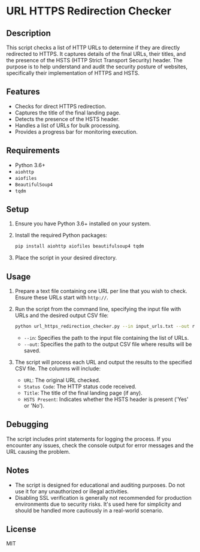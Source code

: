 # URL HTTPS Redirection Checker

## Description

This script checks a list of HTTP URLs to determine if they are directly redirected to HTTPS. It captures details of the final URLs, their titles, and the presence of the HSTS (HTTP Strict Transport Security) header. The purpose is to help understand and audit the security posture of websites, specifically their implementation of HTTPS and HSTS.

## Features

- Checks for direct HTTPS redirection.
- Captures the title of the final landing page.
- Detects the presence of the HSTS header.
- Handles a list of URLs for bulk processing.
- Provides a progress bar for monitoring execution.

## Requirements

- Python 3.6+
- `aiohttp`
- `aiofiles`
- `BeautifulSoup4`
- `tqdm`

## Setup

1. Ensure you have Python 3.6+ installed on your system.
2. Install the required Python packages:

    ```bash
    pip install aiohttp aiofiles beautifulsoup4 tqdm
    ```

3. Place the script in your desired directory.

## Usage

1. Prepare a text file containing one URL per line that you wish to check. Ensure these URLs start with `http://`.
2. Run the script from the command line, specifying the input file with URLs and the desired output CSV file:

    ```bash
    python url_https_redirection_checker.py --in input_urls.txt --out results.csv
    ```

    - `--in`: Specifies the path to the input file containing the list of URLs.
    - `--out`: Specifies the path to the output CSV file where results will be saved.

3. The script will process each URL and output the results to the specified CSV file. The columns will include:
    - `URL`: The original URL checked.
    - `Status Code`: The HTTP status code received.
    - `Title`: The title of the final landing page (if any).
    - `HSTS Present`: Indicates whether the HSTS header is present ('Yes' or 'No').

## Debugging

The script includes print statements for logging the process. If you encounter any issues, check the console output for error messages and the URL causing the problem.

## Notes

- The script is designed for educational and auditing purposes. Do not use it for any unauthorized or illegal activities.
- Disabling SSL verification is generally not recommended for production environments due to security risks. It's used here for simplicity and should be handled more cautiously in a real-world scenario.

## License

MIT
